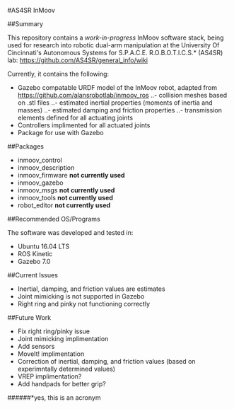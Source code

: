 #AS4SR InMoov

##Summary

This repository contains a *work-in-progress* InMoov software stack, being used for research into robotic dual-arm manipulation at the University Of Cincinnati's Autonomous Systems for S.P.A.C.E. R.O.B.O.T.I.C.S.* (AS4SR) lab: <https://github.com/AS4SR/general_info/wiki>

Currently, it contains the following:
 - Gazebo compatable URDF model of the InMoov robot, adapted from <https://github.com/alansrobotlab/inmoov_ros>
 ..- collision meshes based on .stl files
 ..- estimated inertial properties (moments of inertia and masses)
 ..- estimated damping and friction properties
 ..- transmission elements defined for all actuating joints
 - Controllers implimented for all actuated joints
 - Package for use with Gazebo

##Packages

 - inmoov_control
 - inmoov_description 
 - inmoov_firmware **not currently used**
 - inmoov_gazebo
 - inmoov_msgs **not currently used**
 - inmoov_tools **not currently used**
 - robot_editor **not currently used**

##Recommended OS/Programs

The software was developed and tested in:
 - Ubuntu 16.04 LTS
 - ROS Kinetic
 - Gazebo 7.0

##Current Issues

 - Inertial, damping, and friction values are estimates
 - Joint mimicking is not supported in Gazebo
 - Right ring and pinky not functioning correctly

##Future Work
 - Fix right ring/pinky issue
 - Joint mimicking implimentation
 - Add sensors
 - MoveIt! implimentation
 - Correction of inertial, damping, and friction values (based on experimntally determined values)
 - VREP implimentation?
 - Add handpads for better grip?


######*yes, this is an acronym
